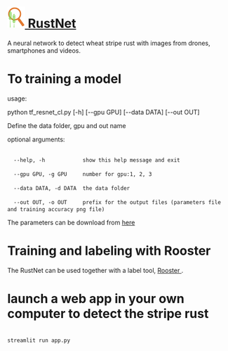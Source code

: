 # <a href="https://zzlab.net/RustNet/"><img src = "docs/img/logo.png" width = 40> RustNet </a>   
A neural network to detect wheat stripe rust with images from drones, smartphones and videos.

# To training a model

usage:

python tf_resnet_cl.py [-h] [--gpu GPU] [--data DATA] [--out OUT]

Define the data folder, gpu and out name

optional arguments:
```

  --help, -h            show this help message and exit
   
  --gpu GPU, -g GPU     number for gpu:1, 2, 3
  
  --data DATA, -d DATA  the data folder
  
  --out OUT, -o OUT     prefix for the output files (parameters file and training accuracy png file)
```

The parameters can be download from <a href="https://zzlab.net/RustNet/"> here </a>


# Training and labeling with Rooster
The RustNet can be used together with a label tool, <a href="https://github.com/12HuYang/Rooster"> Rooster </a>.

# launch a web app in your own computer to detect the stripe rust

```

streamlit run app.py

```

